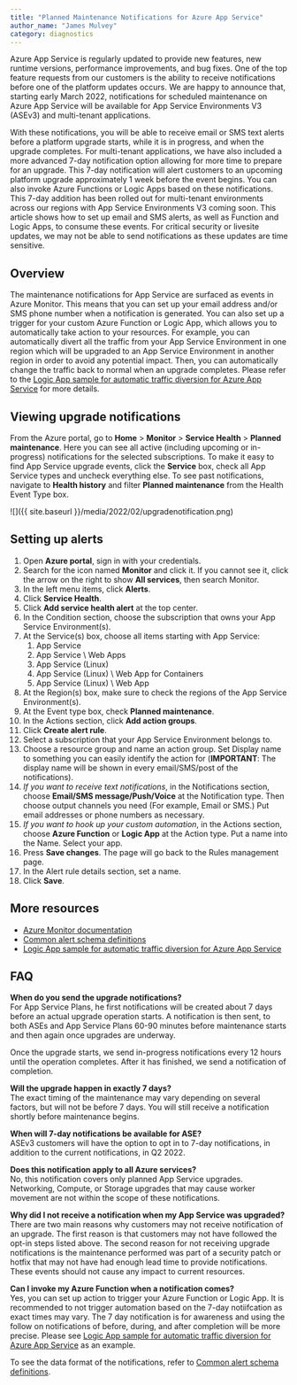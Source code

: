 ```yaml
---
title: "Planned Maintenance Notifications for Azure App Service"
author_name: "James Mulvey"
category: diagnostics
---
```


Azure App Service is regularly updated to provide new features, new runtime versions, performance improvements, and bug fixes. One of the top feature requests from our customers is the ability to receive notifications before one of the platform updates occurs. We are happy to announce that, starting early March 2022, notifications for scheduled maintenance on Azure App Service will be available for App Service Environments V3 (ASEv3) and multi-tenant applications.

With these notifications, you will be able to receive email or SMS text alerts before a platform upgrade starts, while it is in progress, and when the upgrade completes. For multi-tenant applications, we have also included a more advanced 7-day notification option allowing for more time to prepare for an upgrade. This 7-day notification will alert customers to an upcoming platform upgrade approximately 1 week before the event begins. You can also invoke Azure Functions or Logic Apps based on these notifications. This 7-day addition has been rolled out for multi-tenant environments across our regions with App Service Environments V3 coming soon. This article shows how to set up email and SMS alerts, as well as Function and Logic Apps, to consume these events. For critical security or livesite updates, we may not be able to send notifications as these updates are time sensitive.

## Overview

The maintenance notifications for App Service are surfaced as events in Azure Monitor. This means that you can set up your email address and/or SMS phone number when a notification is generated. You can also set up a trigger for your custom Azure Function or Logic App, which allows you to automatically take action to your resources. For example, you can automatically divert all the traffic from your App Service Environment in one region which will be upgraded to an App Service Environment in another region in order to avoid any potential impact. Then, you can automatically change the traffic back to normal when an upgrade completes. Please refer to the [Logic App sample for automatic traffic diversion for Azure App Service](https://github.com/Azure-Samples/azure-logic-app-traffic-update-samples) for more details.

## Viewing upgrade notifications

From the Azure portal, go to **Home** > **Monitor** > **Service Health** > **Planned maintenance**. Here you can see all active (including upcoming or in-progress) notifications for the selected subscriptions. To make it easy to find App Service upgrade events, click the **Service** box, check all App Service types and uncheck everything else. To see past notifications, navigate to **Health history** and filter **Planned maintenance** from the Health Event Type box.

![]({{ site.baseurl }}/media/2022/02/upgradenotification.png)

## Setting up alerts

1. Open **Azure portal**, sign in with your credentials.
1. Search for the icon named **Monitor** and click it. If you cannot see it, click the arrow on the right to show **All services**, then search Monitor.
1. In the left menu items, click **Alerts**.
1. Click **Service Health**.
1. Click **Add service health alert** at the top center.
1. In the Condition section, choose the subscription that owns your App Service Environment(s).
1. At the Service(s) box, choose all items starting with App Service:
    1. App Service
    1. App Service \ Web Apps
    1. App Service (Linux)
    1. App Service (Linux) \ Web App for Containers
    1. App Service (Linux) \ Web App
1. At the Region(s) box, make sure to check the regions of the App Service Environment(s).
1. At the Event type box, check **Planned maintenance**.
1. In the Actions section, click **Add action groups**.
1. Click **Create alert rule**.
1. Select a subscription that your App Service Environment belongs to.
1. Choose a resource group and name an action group. Set Display name to something you can easily identify the action for (**IMPORTANT**: The display name will be shown in every email/SMS/post of the notifications).
1. *If you want to receive text notifications*, in the Notifications section, choose **Email/SMS message/Push/Voice** at the Notification type. Then choose output channels you need (For example, Email or SMS.) Put email addresses or phone numbers as necessary.
1. *If you want to hook up your custom automation*, in the Actions section, choose **Azure Function** or **Logic App** at the Action type. Put a name into the Name. Select your app.
1. Press **Save changes**. The page will go back to the Rules management page.
1. In the Alert rule details section, set a name.
1. Click **Save**.

## More resources

- [Azure Monitor documentation](https://docs.microsoft.com/azure/azure-monitor/)
- [Common alert schema definitions](https://docs.microsoft.com/azure/azure-monitor/alerts/alerts-common-schema-definitions)
- [Logic App sample for automatic traffic diversion for Azure App Service](https://github.com/Azure-Samples/azure-logic-app-traffic-update-samples)

## FAQ

**When do you send the upgrade notifications?**  
For App Service Plans, he first notifications will be created about 7 days before an actual upgrade operation starts. A notification is then sent, to both ASEs and App Service Plans 60-90 minutes before maintenance starts and then again once upgrades are underway.  

Once the upgrade starts, we send in-progress notifications every 12 hours until the operation completes. After it has finished, we send a notification of completion.

**Will the upgrade happen in exactly 7 days?**  
The exact timing of the maintenance may vary depending on several factors, but will not be before 7 days. You will still receive a notification shortly before maintenance begins.

**When will 7-day notifications be available for ASE?**  
ASEv3 customers will have the option to opt in to 7-day notifications, in addition to the current notifications, in Q2 2022.

**Does this notification apply to all Azure services?**  
No, this notification covers only planned App Service upgrades. Networking, Compute, or Storage upgrades that may cause worker movement are not within the scope of these notifications.

**Why did I not receive a notification when my App Service was upgraded?**  
There are two main reasons why customers may not receive notification of an upgrade. The first reason is that customers may not have followed the opt-in steps listed above. The second reason for not receiving upgrade notifications is the maintenance performed was part of a security patch or hotfix that may not have had enough lead time to provide notifications. These events should not cause any impact to current resources.

**Can I invoke my Azure Function when a notification comes?**  
Yes, you can set up action to trigger your Azure Function or Logic App. It is recommended to not trigger automation based on the 7-day notiifcation as exact times may vary. The 7 day notification is for awareness and using the follow on notifications of before, during, and after completion will be more precise. Please see [Logic App sample for automatic traffic diversion for Azure App Service](https://github.com/Azure-Samples/azure-logic-app-traffic-update-samples) as an example.

To see the data format of the notifications, refer to [Common alert schema definitions](https://docs.microsoft.com/azure/azure-monitor/alerts/alerts-common-schema-definitions).
